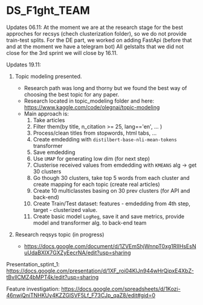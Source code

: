 # DS_F1ght_TEAM

Updates 06.11:
At the moment we are at the research stage for the best approches for recsys (chech clusterization folder), so we do not provide train-test splits. 
For the DE part, we worked on adding FastApi (before that and at the moment we have a telegram bot)
All gelstalts that we did not close for the 3rd sprint we will close by 16.11.


Updates 19.11:
1. Topic modeling presented.
    * Research path was long and thorny but we found the best way of choosing the best topic for any paper. 
    * Research located in topic_modeling folder and here: https://www.kaggle.com/code/olegnai/topic-modeling
    * Main approach is: 
        1. Take articles
        2. Filter them(by title, n_citation >= 25, lang=='en', ... )
        2. Process/clean titles from stopwords, html tabs, ...
        3. Create emdedding with `distilbert-base-nli-mean-tokens` transformer
        4. Save emdedding
        5. Use `UMAP` for generating low dim (for next step)
        5. Clusterise received values from emdedding with `KMEANS` alg -> get 30 clusters
        6. Go though 30 clusters, take top 5 words from each cluster and create mapping for each topic (create real articles)
        7. Create 10 multiclasstes basing on 30 prev clusters (for API and back-end)
        8. Create Train/Test dataset: features - emdedding from 4th step, target - clusterized value.
        9. Create basic model `LogReg`, save it and save metrics, provide model and transformer alg. to back-end team

2. Research reqsys topic (in progress)
    * https://docs.google.com/document/d/1ZVEmShjWnnpT0xg1RIIHsEsNuUdaBXIX7GXZyEecrNA/edit?usp=sharing



Presentation_sptint_1: https://docs.google.com/presentation/d/1XF_roi04KlJn944wHrQipxE4XbZ-tBvIlCMZ4bMPT4k/edit?usp=sharing

Feature investigation: https://docs.google.com/spreadsheets/d/1Kozi-46nwjQniTNHKUy4KZZGlSVF5Lf_F73CJp_qaZ8/edit#gid=0
